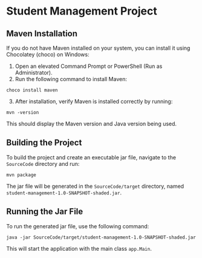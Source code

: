 # Student Management Project

## Maven Installation

If you do not have Maven installed on your system, you can install it using Chocolatey (choco) on Windows:

1. Open an elevated Command Prompt or PowerShell (Run as Administrator).
2. Run the following command to install Maven:

```
choco install maven
```

3. After installation, verify Maven is installed correctly by running:

```
mvn -version
```

This should display the Maven version and Java version being used.

## Building the Project

To build the project and create an executable jar file, navigate to the `SourceCode` directory and run:

```
mvn package
```

The jar file will be generated in the `SourceCode/target` directory, named `student-management-1.0-SNAPSHOT-shaded.jar`.

## Running the Jar File

To run the generated jar file, use the following command:

```
java -jar SourceCode/target/student-management-1.0-SNAPSHOT-shaded.jar
```

This will start the application with the main class `app.Main`.
